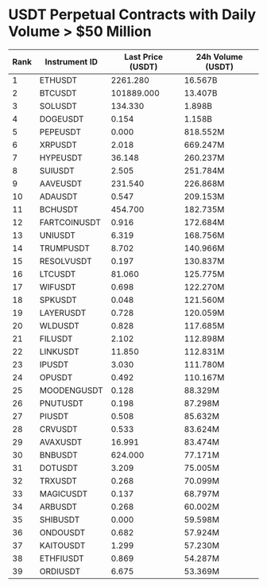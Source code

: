 # USDT Perpetual Contracts with Daily Volume > $50 Million

| Rank | Instrument ID | Last Price (USDT) | 24h Volume (USDT) |
|------|---------------|-------------------|-------------------|
| 1 | ETHUSDT | 2261.280 | 16.567B |
| 2 | BTCUSDT | 101889.000 | 13.407B |
| 3 | SOLUSDT | 134.330 | 1.898B |
| 4 | DOGEUSDT | 0.154 | 1.158B |
| 5 | PEPEUSDT | 0.000 | 818.552M |
| 6 | XRPUSDT | 2.018 | 669.247M |
| 7 | HYPEUSDT | 36.148 | 260.237M |
| 8 | SUIUSDT | 2.505 | 251.784M |
| 9 | AAVEUSDT | 231.540 | 226.868M |
| 10 | ADAUSDT | 0.547 | 209.153M |
| 11 | BCHUSDT | 454.700 | 182.735M |
| 12 | FARTCOINUSDT | 0.916 | 172.684M |
| 13 | UNIUSDT | 6.319 | 168.756M |
| 14 | TRUMPUSDT | 8.702 | 140.966M |
| 15 | RESOLVUSDT | 0.197 | 130.837M |
| 16 | LTCUSDT | 81.060 | 125.775M |
| 17 | WIFUSDT | 0.698 | 122.270M |
| 18 | SPKUSDT | 0.048 | 121.560M |
| 19 | LAYERUSDT | 0.728 | 120.059M |
| 20 | WLDUSDT | 0.828 | 117.685M |
| 21 | FILUSDT | 2.102 | 112.898M |
| 22 | LINKUSDT | 11.850 | 112.831M |
| 23 | IPUSDT | 3.030 | 111.780M |
| 24 | OPUSDT | 0.492 | 110.167M |
| 25 | MOODENGUSDT | 0.128 | 88.329M |
| 26 | PNUTUSDT | 0.198 | 87.298M |
| 27 | PIUSDT | 0.508 | 85.632M |
| 28 | CRVUSDT | 0.533 | 83.624M |
| 29 | AVAXUSDT | 16.991 | 83.474M |
| 30 | BNBUSDT | 624.000 | 77.171M |
| 31 | DOTUSDT | 3.209 | 75.005M |
| 32 | TRXUSDT | 0.268 | 70.099M |
| 33 | MAGICUSDT | 0.137 | 68.797M |
| 34 | ARBUSDT | 0.268 | 60.002M |
| 35 | SHIBUSDT | 0.000 | 59.598M |
| 36 | ONDOUSDT | 0.682 | 57.924M |
| 37 | KAITOUSDT | 1.299 | 57.230M |
| 38 | ETHFIUSDT | 0.869 | 54.287M |
| 39 | ORDIUSDT | 6.675 | 53.369M |
